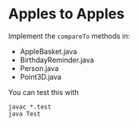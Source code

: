 # Apples to Apples

Implement the `compareTo` methods in:
* AppleBasket.java
* BirthdayReminder.java
* Person.java
* Point3D.java

You can test this with
```
javac *.test
java Test
```
